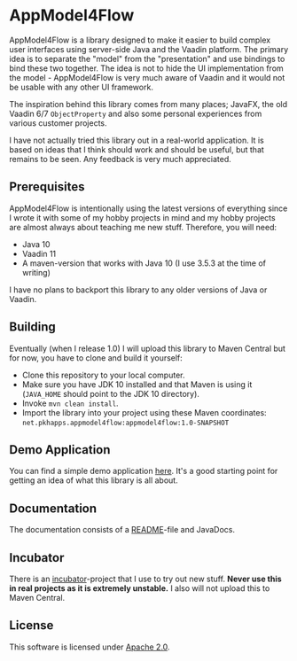 AppModel4Flow
=============

AppModel4Flow is a library designed to make it easier to build complex user interfaces using server-side Java and the
Vaadin platform. The primary idea is to separate the "model" from the "presentation" and use bindings to bind these two
together. The idea is not to hide the UI implementation from the model - AppModel4Flow is very much aware of Vaadin and 
it would not be usable with any other UI framework.

The inspiration behind this library comes from many places; JavaFX, the old Vaadin 6/7 `ObjectProperty` and also some
personal experiences from various customer projects.

I have not actually tried this library out in a real-world application. It is based on ideas that I think should work 
and should be useful, but that remains to be seen. Any feedback is very much appreciated.

## Prerequisites

AppModel4Flow is intentionally using the latest versions of everything since I wrote it with some of my hobby projects
in mind and my hobby projects are almost always about teaching me new stuff. Therefore, you will need:

* Java 10
* Vaadin 11
* A maven-version that works with Java 10 (I use 3.5.3 at the time of writing)

I have no plans to backport this library to any older versions of Java or Vaadin.

## Building

Eventually (when I release 1.0) I will upload this library to Maven Central but for now, you have to clone and build 
it yourself:

* Clone this repository to your local computer.
* Make sure you have JDK 10 installed and that Maven is using it (`JAVA_HOME` should point to the JDK 10 directory).
* Invoke `mvn clean install`.
* Import the library into your project using these Maven coordinates: `net.pkhapps.appmodel4flow:appmodel4flow:1.0-SNAPSHOT`

## Demo Application

You can find a simple demo application [here](appmodel4flow-demo). It's a good starting point for getting an idea of
what this library is all about.

## Documentation

The documentation consists of a [README](appmodel4flow/README.md)-file and JavaDocs.

## Incubator

There is an [incubator](appmodel4flow-incubator)-project that I use to try out new stuff. **Never use this in real 
projects as it is extremely unstable.** I also will not upload this to Maven Central.

## License

This software is licensed under [Apache 2.0](LICENSE-2.0.txt).
